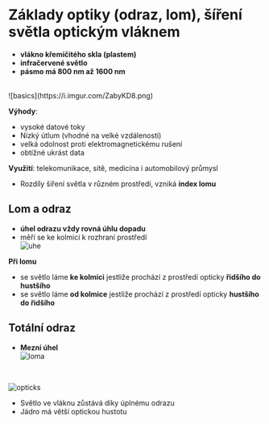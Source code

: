 # Základy optiky (odraz, lom), šíření světla optickým vláknem

* **vlákno křemičitého skla (plastem)**
* **infračervené světlo**
* **pásmo má 800 nm až 1600 nm**
<br>
![basics](https://i.imgur.com/ZabyKD8.png)

**Výhody**:
* vysoké datové toky
* Nízký útlum (vhodné na velké vzdálenosti)
* velká odolnost proti elektromagnetickému rušení
* obtížné ukrást data

**Využití**: telekomunikace, sítě, medicína i automobilový průmysl

* Rozdíly šíření světla v různém prostředí, vzniká **index lomu**

## Lom a odraz
* **úhel odrazu vždy rovná úhlu dopadu**
* měří se ke kolmici k rozhraní prostředí<br>
![uhe](https://i.imgur.com/dyZlP5I.png)

**Při lomu**
* se světlo láme **ke kolmici** jestliže prochází z prostředí opticky **řidšího do hustšího**
* se světlo láme **od kolmice** jestliže prochází z prostředí opticky **hustšího do řidšího**

## Totální odraz
* **Mezní úhel** <br>
![loma](https://i.imgur.com/FLd8e1i.png)
<br>

![opticks](https://i.imgur.com/yn5afDb.png)

* Světlo ve vláknu zůstává díky úplnému odrazu
* Jádro má větší optickou hustotu




